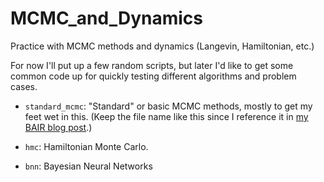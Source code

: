 # MCMC_and_Dynamics

Practice with MCMC methods and dynamics (Langevin, Hamiltonian, etc.)

For now I'll put up a few random scripts, but later I'd like to get some common
code up for quickly testing different algorithms and problem cases.

- `standard_mcmc`: "Standard" or basic MCMC methods, mostly to get my feet wet
  in this. (Keep the file name like this since I reference it in [my BAIR blog
  post][1].)

- `hmc`: Hamiltonian Monte Carlo.

- `bnn`: Bayesian Neural Networks


[1]:http://bair.berkeley.edu/blog/2017/08/02/minibatch-metropolis-hastings/
